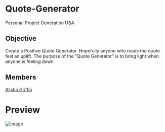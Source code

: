 # Quote-Generator
Personal Project Generation USA

## Objective
Create a Positive Quote Generator. Hopefully anyone who reads the quote feel an uplift.
The purpose of the "Quote Generator" is to bring light when anyone is feeling down.
 
## Members
<a href="#">Alisha Griffin</a>

# Preview
![image](https://user-images.githubusercontent.com/111026797/207154253-6b01dfa2-b11d-4bfd-99a6-8b1ddc9abfbf.png)
